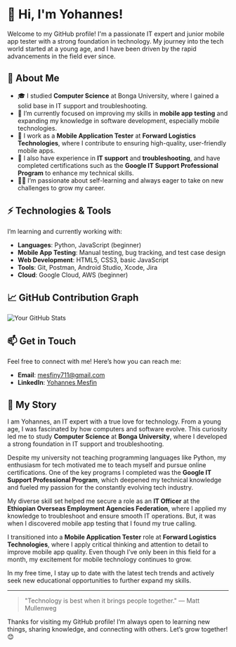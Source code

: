 # 👋 Hi, I'm Yohannes!

Welcome to my GitHub profile! I'm a passionate IT expert and junior mobile app tester with a strong foundation in technology. My journey into the tech world started at a young age, and I have been driven by the rapid advancements in the field ever since.

## 🚀 About Me

- 🎓 I studied **Computer Science** at Bonga University, where I gained a solid base in IT support and troubleshooting.
- 🌱 I’m currently focused on improving my skills in **mobile app testing** and expanding my knowledge in software development, especially mobile technologies.
- 💼 I work as a **Mobile Application Tester** at **Forward Logistics Technologies**, where I contribute to ensuring high-quality, user-friendly mobile apps.
- 🔧 I also have experience in **IT support** and **troubleshooting**, and have completed certifications such as the **Google IT Support Professional Program** to enhance my technical skills.
- 🧑‍💻 I’m passionate about self-learning and always eager to take on new challenges to grow my career.

## ⚡ Technologies & Tools

I’m learning and currently working with:

- **Languages**: Python, JavaScript (beginner)
- **Mobile App Testing**: Manual testing, bug tracking, and test case design
- **Web Development**: HTML5, CSS3, basic JavaScript
- **Tools**: Git, Postman, Android Studio, Xcode, Jira
- **Cloud**: Google Cloud, AWS (beginner)

## 📈 GitHub Contribution Graph

![Your GitHub Stats](https://github-readme-stats.vercel.app/api?username=sthtsay&show_icons=true&count_private=true&hide=prs&theme=radical)

## 📫 Get in Touch

Feel free to connect with me! Here’s how you can reach me:

- **Email**: [mesfiny711@gmail.com](mailto:mesfiny711@gmail.com)
- **LinkedIn**: [Yohannes Mesfin](https://www.linkedin.com/in/yohannesmesfin)

## 📝 My Story

I am Yohannes, an IT expert with a true love for technology. From a young age, I was fascinated by how computers and software evolve. This curiosity led me to study **Computer Science** at **Bonga University**, where I developed a strong foundation in IT support and troubleshooting.

Despite my university not teaching programming languages like Python, my enthusiasm for tech motivated me to teach myself and pursue online certifications. One of the key programs I completed was the **Google IT Support Professional Program**, which deepened my technical knowledge and fueled my passion for the constantly evolving tech industry.

My diverse skill set helped me secure a role as an **IT Officer** at the **Ethiopian Overseas Employment Agencies Federation**, where I applied my knowledge to troubleshoot and ensure smooth IT operations. But, it was when I discovered mobile app testing that I found my true calling.

I transitioned into a **Mobile Application Tester** role at **Forward Logistics Technologies**, where I apply critical thinking and attention to detail to improve mobile app quality. Even though I’ve only been in this field for a month, my excitement for mobile technology continues to grow.

In my free time, I stay up to date with the latest tech trends and actively seek new educational opportunities to further expand my skills.

---

> "Technology is best when it brings people together." — Matt Mullenweg

Thanks for visiting my GitHub profile! I’m always open to learning new things, sharing knowledge, and connecting with others. Let’s grow together! 😊
